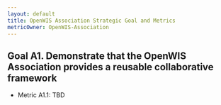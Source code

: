 ```yaml
---
layout: default
title: OpenWIS Association Strategic Goal and Metrics
metricOwner: OpenWIS-Association
---
```


## Goal A1. Demonstrate that the OpenWIS Association provides a reusable collaborative framework ##
- Metric A1.1: TBD
